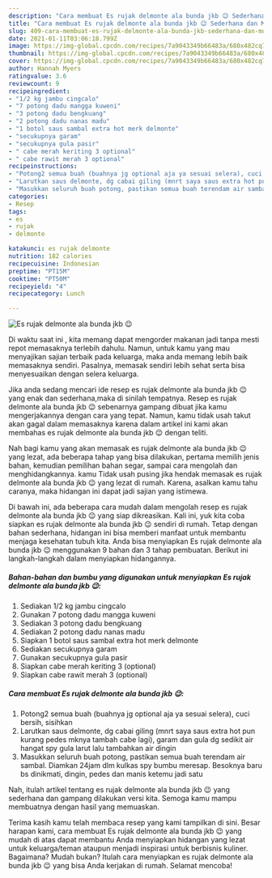 ```yaml
---
description: "Cara membuat Es rujak delmonte ala bunda jkb 😉 Sederhana dan Mudah Dibuat"
title: "Cara membuat Es rujak delmonte ala bunda jkb 😉 Sederhana dan Mudah Dibuat"
slug: 409-cara-membuat-es-rujak-delmonte-ala-bunda-jkb-sederhana-dan-mudah-dibuat
date: 2021-01-11T03:06:18.799Z
image: https://img-global.cpcdn.com/recipes/7a9043349b66483a/680x482cq70/es-rujak-delmonte-ala-bunda-jkb-😉-foto-resep-utama.jpg
thumbnail: https://img-global.cpcdn.com/recipes/7a9043349b66483a/680x482cq70/es-rujak-delmonte-ala-bunda-jkb-😉-foto-resep-utama.jpg
cover: https://img-global.cpcdn.com/recipes/7a9043349b66483a/680x482cq70/es-rujak-delmonte-ala-bunda-jkb-😉-foto-resep-utama.jpg
author: Hannah Myers
ratingvalue: 3.6
reviewcount: 9
recipeingredient:
- "1/2 kg jambu cingcalo"
- "7 potong dadu mangga kuweni"
- "3 potong dadu bengkuang"
- "2 potong dadu nanas madu"
- "1 botol saus sambal extra hot merk delmonte"
- "secukupnya garam"
- "secukupnya gula pasir"
- " cabe merah keriting 3 optional"
- " cabe rawit merah 3 optional"
recipeinstructions:
- "Potong2 semua buah (buahnya jg optional aja ya sesuai selera), cuci bersih, sisihkan"
- "Larutkan saus delmonte, dg cabai giling (mnrt saya saus extra hot pun kurang pedes mknya tambah cabe lagi), garam dan gula dg sedikit air hangat spy gula larut lalu tambahkan air dingin"
- "Masukkan seluruh buah potong, pastikan semua buah terendam air sambal. Diamkan 24jam dlm kulkas spy bumbu meresap. Besoknya baru bs dinikmati, dingin, pedes dan manis ketemu jadi satu"
categories:
- Resep
tags:
- es
- rujak
- delmonte

katakunci: es rujak delmonte 
nutrition: 182 calories
recipecuisine: Indonesian
preptime: "PT15M"
cooktime: "PT50M"
recipeyield: "4"
recipecategory: Lunch

---
```



![Es rujak delmonte ala bunda jkb 😉](https://img-global.cpcdn.com/recipes/7a9043349b66483a/680x482cq70/es-rujak-delmonte-ala-bunda-jkb-😉-foto-resep-utama.jpg)

Di waktu  saat ini , kita memang dapat mengorder makanan jadi tanpa mesti repot memasaknya terlebih dahulu. Namun, untuk kamu yang mau menyajikan sajian terbaik pada keluarga, maka anda memang lebih baik memasaknya sendiri. Pasalnya, memasak sendiri lebih sehat serta bisa menyesuaikan dengan selera keluarga.

Jika anda sedang mencari ide resep es rujak delmonte ala bunda jkb 😉 yang enak dan sederhana,maka di sinilah tempatnya. Resep es rujak delmonte ala bunda jkb 😉  sebenarnya gampang dibuat jika kamu mengerjakannya dengan cara yang tepat. Namun, kamu tidak usah takut akan gagal dalam memasaknya 
karena dalam artikel ini kami akan membahas es rujak delmonte ala bunda jkb 😉 dengan teliti.  



Nah bagi kamu yang akan memasak es rujak delmonte ala bunda jkb 😉 yang lezat, ada beberapa tahap yang bisa dilakukan, pertama memilih jenis bahan, kemudian pemilihan bahan segar, sampai cara mengolah dan menghidangkannya. kamu Tidak usah pusing jika hendak memasak es rujak delmonte ala bunda jkb 😉 yang lezat di rumah. Karena, asalkan kamu  tahu caranya, maka hidangan ini dapat jadi sajian yang istimewa.

Di bawah ini, ada beberapa cara mudah dalam mengolah resep es rujak delmonte ala bunda jkb 😉 yang siap dikreasikan. Kali ini, yuk kita coba siapkan es rujak delmonte ala bunda jkb 😉 sendiri di rumah. Tetap dengan bahan sederhana, hidangan ini bisa memberi manfaat untuk membantu menjaga kesehatan tubuh kita. Anda bisa menyiapkan Es rujak delmonte ala bunda jkb 😉 menggunakan 9 bahan dan 3 tahap pembuatan. Berikut ini langkah-langkah dalam menyiapkan hidangannya.

<!--inarticleads1-->

##### Bahan-bahan dan bumbu yang digunakan untuk menyiapkan Es rujak delmonte ala bunda jkb 😉:

1. Sediakan 1/2 kg jambu cingcalo
1. Gunakan 7 potong dadu mangga kuweni
1. Sediakan 3 potong dadu bengkuang
1. Sediakan 2 potong dadu nanas madu
1. Siapkan 1 botol saus sambal extra hot merk delmonte
1. Sediakan secukupnya garam
1. Gunakan secukupnya gula pasir
1. Siapkan  cabe merah keriting 3 (optional)
1. Siapkan  cabe rawit merah 3 (optional)




<!--inarticleads2-->

##### Cara membuat Es rujak delmonte ala bunda jkb 😉:

1. Potong2 semua buah (buahnya jg optional aja ya sesuai selera), cuci bersih, sisihkan
1. Larutkan saus delmonte, dg cabai giling (mnrt saya saus extra hot pun kurang pedes mknya tambah cabe lagi), garam dan gula dg sedikit air hangat spy gula larut lalu tambahkan air dingin
1. Masukkan seluruh buah potong, pastikan semua buah terendam air sambal. Diamkan 24jam dlm kulkas spy bumbu meresap. Besoknya baru bs dinikmati, dingin, pedes dan manis ketemu jadi satu




Nah, itulah artikel tentang  es rujak delmonte ala bunda jkb 😉  yang sederhana dan gampang dilakukan versi kita. Semoga kamu mampu membuatnya dengan hasil yang memuaskan. 

Terima kasih kamu telah membaca resep yang kami tampilkan di sini. Besar harapan kami, cara membuat  Es rujak delmonte ala bunda jkb 😉 yang mudah di atas dapat membantu Anda menyiapkan hidangan yang lezat untuk keluarga/teman ataupun menjadi inspirasi untuk berbisnis kuliner. Bagaimana? Mudah bukan? Itulah cara menyiapkan es rujak delmonte ala bunda jkb 😉 yang bisa Anda kerjakan di rumah. Selamat mencoba!

